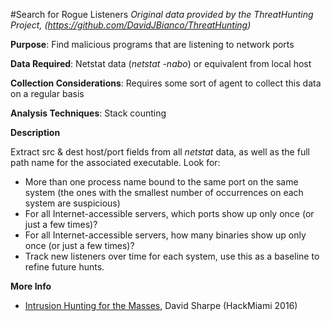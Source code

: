 #Search for Rogue Listeners
*Original data provided by the ThreatHunting Project, (https://github.com/DavidJBianco/ThreatHunting)*

**Purpose**: 
Find malicious programs that are listening to network ports

**Data Required**: 
Netstat data (*netstat -nabo*) or equivalent from local host

**Collection Considerations**: 
Requires some sort of agent to collect this data on a regular basis

**Analysis Techniques**: 
Stack counting

**Description**

Extract src & dest host/port fields from all *netstat* data, as well as the full path name for the associated executable.  Look for:

* More than one process name bound to the same port on the same system (the ones with the smallest number of occurrences on each system are suspicious)
* For all Internet-accessible servers, which ports show up only once (or just a few times)?
* For all Internet-accessible servers, how many binaries show up only once (or just a few times)?
* Track new listeners over time for each system, use this as a baseline to refine future hunts.

**More Info**

* [Intrusion Hunting for the Masses](https://www.youtube.com/watch?v=YLgycMCPo4c), David Sharpe (HackMiami 2016)


